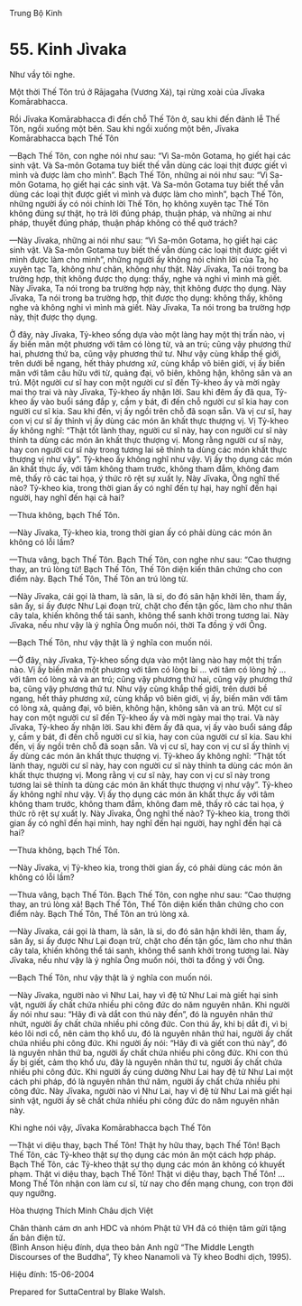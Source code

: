  

Trung Bộ Kinh

# 55\. Kinh Jìvaka

Như vầy tôi nghe.

Một thời Thế Tôn trú ở Rājagaha (Vương Xá), tại rừng xoài của Jīvaka Komārabhacca.

Rồi Jīvaka Komārabhacca đi đến chỗ Thế Tôn ở, sau khi đến đảnh lễ Thế Tôn, ngồi xuống một bên. Sau khi ngồi xuống một bên, Jīvaka Komārabhacca bạch Thế Tôn

—Bạch Thế Tôn, con nghe nói như sau: “Vì Sa-môn Gotama, họ giết hại các sinh vật. Và Sa-môn Gotama tuy biết thế vẫn dùng các loại thịt được giết vì mình và được làm cho mình”. Bạch Thế Tôn, những ai nói như sau: “Vì Sa-môn Gotama, họ giết hại các sinh vật. Và Sa-môn Gotama tuy biết thế vẫn dùng các loại thịt được giết vì mình và được làm cho mình”, bạch Thế Tôn, những người ấy có nói chính lời Thế Tôn, họ không xuyên tạc Thế Tôn không đúng sự thật, họ trả lời đúng pháp, thuận pháp, và những ai như pháp, thuyết đúng pháp, thuận pháp không có thể quở trách?

—Này Jīvaka, những ai nói như sau: “Vì Sa-môn Gotama, họ giết hại các sinh vật. Và Sa-môn Gotama tuy biết thế vẫn dùng các loại thịt được giết vì mình được làm cho mình”, những người ấy không nói chính lời của Ta, họ xuyên tạc Ta, không như chân, không như thật. Này Jīvaka, Ta nói trong ba trường hợp, thịt không được thọ dụng: thấy, nghe và nghi vì mình mà giết. Này Jīvaka, Ta nói trong ba trường hợp này, thịt không được thọ dụng. Này Jīvaka, Ta nói trong ba trường hợp, thịt được thọ dụng: không thấy, không nghe và không nghi vì mình mà giết. Này Jīvaka, Ta nói trong ba trường hợp này, thịt được thọ dụng.

Ở đây, này Jīvaka, Tỷ-kheo sống dựa vào một làng hay một thị trấn nào, vị ấy biến mãn một phương với tâm có lòng từ, và an trú; cũng vậy phương thứ hai, phương thứ ba, cũng vậy phương thứ tư. Như vậy cùng khắp thế giới, trên dưới bề ngang, hết thảy phương xứ, cùng khắp vô biên giới, vị ấy biến mãn với tâm câu hữu với từ, quảng đại, vô biên, không hận, không sân và an trú. Một người cư sĩ hay con một người cư sĩ đến Tỷ-kheo ấy và mời ngày mai thọ trai và này Jīvaka, Tỷ-kheo ấy nhận lời. Sau khi đêm ấy đã qua, Tỷ-kheo ấy vào buổi sáng đắp y, cầm y bát, đi đến chỗ người cư sĩ kia hay con người cư sĩ kia. Sau khi đến, vị ấy ngồi trên chỗ đã soạn sẵn. Và vị cư sĩ, hay con vị cư sĩ ấy thỉnh vị ấy dùng các món ăn khất thực thượng vị. Vị Tỷ-kheo ấy không nghĩ: “Thật tốt lành thay, người cư sĩ này, hay con người cư sĩ này thỉnh ta dùng các món ăn khất thực thượng vị. Mong rằng người cư sĩ này, hay con người cư sĩ này trong tương lai sẽ thỉnh ta dùng các món khất thực thượng vị như vậy”. Tỷ-kheo ấy không nghĩ như vậy. Vị ấy thọ dụng các món ăn khất thực ấy, với tâm không tham trước, không tham đắm, không đam mê, thấy rõ các tai họa, ý thức rõ rệt sự xuất ly. Này Jīvaka, Ông nghĩ thế nào? Tỷ-kheo kia, trong thời gian ấy có nghĩ đến tự hại, hay nghĩ đến hại người, hay nghĩ đến hại cả hai?

—Thưa không, bạch Thế Tôn.

—Này Jīvaka, Tỷ-kheo kia, trong thời gian ấy có phải dùng các món ăn không có lỗi lầm?

—Thưa vâng, bạch Thế Tôn. Bạch Thế Tôn, con nghe như sau: “Cao thượng thay, an trú lòng từ! Bạch Thế Tôn, Thế Tôn diện kiến thân chứng cho con điểm này. Bạch Thế Tôn, Thế Tôn an trú lòng từ.

—Này Jīvaka, cái gọi là tham, là sân, là si, do đó sân hận khởi lên, tham ấy, sân ấy, si ấy được Như Lại đoạn trừ, chặt cho đến tận gốc, làm cho như thân cây tala, khiến không thể tái sanh, không thể sanh khởi trong tương lai. Này Jīvaka, nếu như vậy là ý nghĩa Ông muốn nói, thời Ta đồng ý với Ông.

—Bạch Thế Tôn, như vậy thật là ý nghĩa con muốn nói.

—Ở đây, này Jīvaka, Tỷ-kheo sống dựa vào một làng nào hay một thị trấn nào. Vị ấy biến mãn một phương với tâm có lòng bi … với tâm có lòng hỷ … với tâm có lòng xả và an trú; cũng vậy phương thứ hai, cũng vậy phương thứ ba, cũng vậy phương thứ tư. Như vậy cùng khắp thế giới, trên dưới bề ngang, hết thảy phương xứ, cùng khắp vô biên giới, vị ấy, biến mãn với tâm có lòng xả, quảng đại, vô biên, không hận, không sân và an trú. Một cư sĩ hay con một người cư sĩ đến Tỷ-kheo ấy và mời ngày mai thọ trai. Và này Jīvaka, Tỷ-kheo ấy nhận lời. Sau khi đêm ấy đã qua, vị ấy vào buổi sáng đắp y, cầm y bát, đi đến chỗ người cư sĩ kia, hay con của người cư sĩ kia. Sau khi đến, vị ấy ngồi trên chỗ đã soạn sẵn. Và vị cư sĩ, hay con vị cư sĩ ấy thỉnh vị ấy dùng các món ăn khất thực thượng vị. Tỷ-kheo ấy không nghĩ: “Thật tốt lành thay, người cư sĩ này, hay con người cư sĩ này thỉnh ta dùng các món ăn khất thực thượng vị. Mong rằng vị cư sĩ này, hay con vị cư sĩ này trong tương lai sẽ thỉnh ta dùng các món ăn khất thực thượng vị như vậy”. Tỷ-kheo ấy không nghĩ như vậy. Vị ấy thọ dụng các món ăn khất thực ấy với tâm không tham trước, không tham đắm, không đam mê, thấy rõ các tai họa, ý thức rõ rệt sự xuất ly. Này Jīvaka, Ông nghĩ thế nào? Tỷ-kheo kia, trong thời gian ấy có nghĩ đến hại mình, hay nghĩ đến hại người, hay nghĩ đến hại cả hai?

—Thưa không, bạch Thế Tôn.

—Này Jīvaka, vị Tỷ-kheo kia, trong thời gian ấy, có phải dùng các món ăn không có lỗi lầm?

—Thưa vâng, bạch Thế Tôn. Bạch Thế Tôn, con nghe như sau: “Cao thượng thay, an trú lòng xả! Bạch Thế Tôn, Thế Tôn diện kiến thân chứng cho con điểm này. Bạch Thế Tôn, Thế Tôn an trú lòng xả.

—Này Jīvaka, cái gọi là tham, là sân, là si, do đó sân hận khởi lên, tham ấy, sân ấy, si ấy được Như Lại đoạn trừ, chặt cho đến tận gốc, làm cho như thân cây tala, khiến không thể tái sanh, không thể sanh khởi trong tương lai. Này Jīvaka, nếu như vậy là ý nghĩa Ông muốn nói, thời ta đồng ý với Ông.

—Bạch Thế Tôn, như vậy thật là ý nghĩa con muốn nói.

—Này Jīvaka, người nào vì Như Lai, hay vì đệ tử Như Lai mà giết hại sinh vật, người ấy chất chứa nhiều phi công đức do năm nguyên nhân. Khi người ấy nói như sau: “Hãy đi và dắt con thú này đến”, đó là nguyên nhân thứ nhứt, người ấy chất chứa nhiều phi công đức. Con thú ấy, khi bị dắt đi, vì bị kéo lôi nơi cổ, nên cảm thọ khổ ưu, đó là nguyên nhân thứ hai, người ấy chất chứa nhiều phi công đức. Khi người ấy nói: “Hãy đi và giết con thú này”, đó là nguyên nhân thứ ba, người ấy chất chứa nhiều phi công đức. Khi con thú ấy bị giết, cảm thọ khổ ưu, đây là nguyên nhân thứ tư, người ấy chất chứa nhiều phi công đức. Khi người ấy cúng dường Như Lai hay đệ tử Như Lai một cách phi pháp, đó là nguyên nhân thứ năm, người ấy chất chứa nhiều phi công đức. Này Jīvaka, người nào vì Như Lai, hay vì đệ tử Như Lai mà giết hại sinh vật, người ấy sẽ chất chứa nhiều phi công đức do năm nguyên nhân này.

Khi nghe nói vậy, Jīvaka Komārabhacca bạch Thế Tôn

—Thật vi diệu thay, bạch Thế Tôn! Thật hy hữu thay, bạch Thế Tôn! Bạch Thế Tôn, các Tỷ-kheo thật sự thọ dụng các món ăn một cách hợp pháp. Bạch Thế Tôn, các Tỷ-kheo thật sự thọ dụng các món ăn không có khuyết phạm. Thật vi diệu thay, bạch Thế Tôn! Thật vi diệu thay, bạch Thế Tôn! … Mong Thế Tôn nhận con làm cư sĩ, từ nay cho đến mạng chung, con trọn đời quy ngưỡng.

Hòa thượng Thích Minh Châu dịch Việt

Chân thành cám ơn anh HDC và nhóm Phật tử VH đã có thiện tâm gửi tặng ấn bản điện tử.  
(Bình Anson hiệu đính, dựa theo bản Anh ngữ “The Middle Length Discourses of the Buddha”, Tỳ kheo Nanamoli và Tỳ kheo Bodhi dịch, 1995).

Hiệu đính: 15-06-2004

Prepared for SuttaCentral by Blake Walsh.